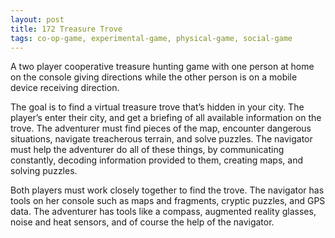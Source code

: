 ```yaml
---
layout: post
title: 172 Treasure Trove
tags: co-op-game, experimental-game, physical-game, social-game
---
```

A two player cooperative treasure hunting game with one person at home on the console giving directions while the other person is on a mobile device receiving direction.

The goal is to find a virtual treasure trove that’s hidden in your city.  The player’s enter their city, and get a briefing of all available information on the trove.  The adventurer must find pieces of the map, encounter dangerous situations, navigate treacherous terrain, and solve puzzles.  The navigator must help the adventurer do all of these things, by communicating constantly, decoding information provided to them, creating maps, and solving puzzles.

Both players must work closely together to find the trove.  The navigator has tools on her console such as maps and fragments, cryptic puzzles, and GPS data.  The adventurer has tools like a compass, augmented reality glasses, noise and heat sensors, and of course the help of the navigator.